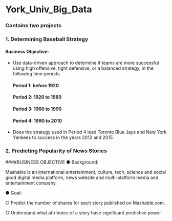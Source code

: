 # York_Univ_Big_Data
### Contains two projects

### 1. Determining Baseball Strategy
#### Business Objective: 

* Use data-driven approach to determine if teams are more successful using high offensive, tight defensive, or a balanced strategy, in the following time periods.

   ####  Period 1: before 1920

   ####  Period 2: 1920 to 1960

   ####  Period 3: 1960 to 1990

   ####  Period 4: 1990 to 2010


* Does the strategy used in Period 4 lead Toronto Blue Jays and New York Yankees to success in the years 2012 and 2015.
  
### 2. Predicting Popularity of News Stories

####BUSINESS OBJECTIVE
● Background:

Mashable is an international entertainment, culture, tech, science and social good digital media platform, news website and multi-platform media and entertainment company.

● Goal:

○ Predict the number of shares for each story published on Mashable.com.

○ Understand what attributes of a story have significant predictive power
